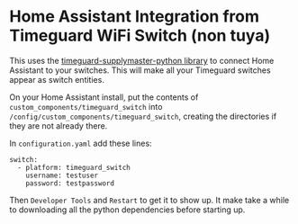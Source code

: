 # Home Assistant Integration from Timeguard WiFi Switch (non tuya)

This uses the [timeguard-supplymaster-python library](https://github.com/rjpearce/timeguard-supplymaster-python) to connect Home Assistant to your switches. This will make all your Timeguard switches appear as switch entities.

On your Home Assistant install, put the contents of `custom_components/timeguard_switch` into `/config/custom_components/timeguard_switch`, creating the directories if they are not already there.

In `configuration.yaml` add these lines:

```
switch:
  - platform: timeguard_switch
    username: testuser
    password: testpassword
```

Then `Developer Tools` and `Restart` to get it to show up. It make take a while to downloading all the python dependencies before starting up.

